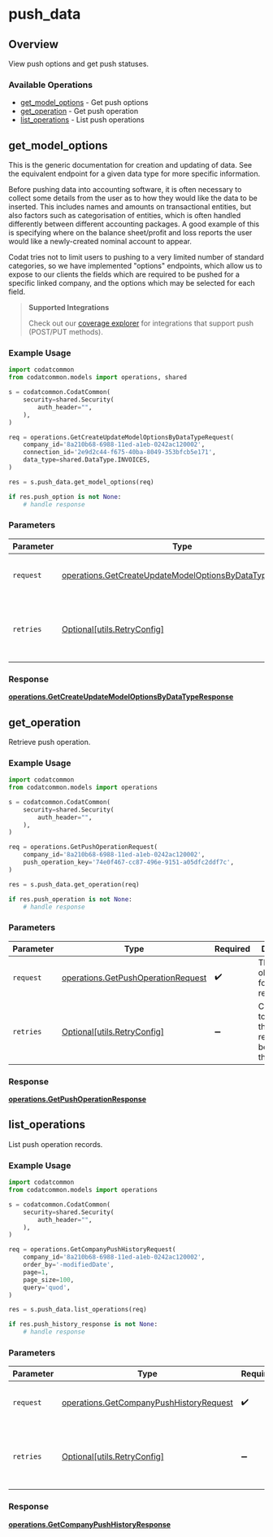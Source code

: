 # push_data

## Overview

View push options and get push statuses.

### Available Operations

* [get_model_options](#get_model_options) - Get push options
* [get_operation](#get_operation) - Get push operation
* [list_operations](#list_operations) - List push operations

## get_model_options

This is the generic documentation for creation and updating of data. See the equivalent endpoint for a given data type for more specific information. 

Before pushing data into accounting software, it is often necessary to collect some details from the user as to how they would like the data to be inserted. This includes names and amounts on transactional entities, but also factors such as categorisation of entities, which is often handled differently between different accounting packages. A good example of this is specifying where on the balance sheet/profit and loss reports the user would like a newly-created nominal account to appear.

Codat tries not to limit users to pushing to a very limited number of standard categories, so we have implemented "options" endpoints, which allow us to expose to our clients the fields which are required to be pushed for a specific linked company, and the options which may be selected for each field.


> **Supported Integrations**
> 
> Check out our [coverage explorer](https://knowledge.codat.io/) for integrations that support push (POST/PUT methods).

### Example Usage

```python
import codatcommon
from codatcommon.models import operations, shared

s = codatcommon.CodatCommon(
    security=shared.Security(
        auth_header="",
    ),
)

req = operations.GetCreateUpdateModelOptionsByDataTypeRequest(
    company_id='8a210b68-6988-11ed-a1eb-0242ac120002',
    connection_id='2e9d2c44-f675-40ba-8049-353bfcb5e171',
    data_type=shared.DataType.INVOICES,
)

res = s.push_data.get_model_options(req)

if res.push_option is not None:
    # handle response
```

### Parameters

| Parameter                                                                                                                          | Type                                                                                                                               | Required                                                                                                                           | Description                                                                                                                        |
| ---------------------------------------------------------------------------------------------------------------------------------- | ---------------------------------------------------------------------------------------------------------------------------------- | ---------------------------------------------------------------------------------------------------------------------------------- | ---------------------------------------------------------------------------------------------------------------------------------- |
| `request`                                                                                                                          | [operations.GetCreateUpdateModelOptionsByDataTypeRequest](../../models/operations/getcreateupdatemodeloptionsbydatatyperequest.md) | :heavy_check_mark:                                                                                                                 | The request object to use for the request.                                                                                         |
| `retries`                                                                                                                          | [Optional[utils.RetryConfig]](../../models/utils/retryconfig.md)                                                                   | :heavy_minus_sign:                                                                                                                 | Configuration to override the default retry behavior of the client.                                                                |


### Response

**[operations.GetCreateUpdateModelOptionsByDataTypeResponse](../../models/operations/getcreateupdatemodeloptionsbydatatyperesponse.md)**


## get_operation

Retrieve push operation.

### Example Usage

```python
import codatcommon
from codatcommon.models import operations

s = codatcommon.CodatCommon(
    security=shared.Security(
        auth_header="",
    ),
)

req = operations.GetPushOperationRequest(
    company_id='8a210b68-6988-11ed-a1eb-0242ac120002',
    push_operation_key='74e0f467-cc87-496e-9151-a05dfc2ddf7c',
)

res = s.push_data.get_operation(req)

if res.push_operation is not None:
    # handle response
```

### Parameters

| Parameter                                                                                | Type                                                                                     | Required                                                                                 | Description                                                                              |
| ---------------------------------------------------------------------------------------- | ---------------------------------------------------------------------------------------- | ---------------------------------------------------------------------------------------- | ---------------------------------------------------------------------------------------- |
| `request`                                                                                | [operations.GetPushOperationRequest](../../models/operations/getpushoperationrequest.md) | :heavy_check_mark:                                                                       | The request object to use for the request.                                               |
| `retries`                                                                                | [Optional[utils.RetryConfig]](../../models/utils/retryconfig.md)                         | :heavy_minus_sign:                                                                       | Configuration to override the default retry behavior of the client.                      |


### Response

**[operations.GetPushOperationResponse](../../models/operations/getpushoperationresponse.md)**


## list_operations

List push operation records.

### Example Usage

```python
import codatcommon
from codatcommon.models import operations

s = codatcommon.CodatCommon(
    security=shared.Security(
        auth_header="",
    ),
)

req = operations.GetCompanyPushHistoryRequest(
    company_id='8a210b68-6988-11ed-a1eb-0242ac120002',
    order_by='-modifiedDate',
    page=1,
    page_size=100,
    query='quod',
)

res = s.push_data.list_operations(req)

if res.push_history_response is not None:
    # handle response
```

### Parameters

| Parameter                                                                                          | Type                                                                                               | Required                                                                                           | Description                                                                                        |
| -------------------------------------------------------------------------------------------------- | -------------------------------------------------------------------------------------------------- | -------------------------------------------------------------------------------------------------- | -------------------------------------------------------------------------------------------------- |
| `request`                                                                                          | [operations.GetCompanyPushHistoryRequest](../../models/operations/getcompanypushhistoryrequest.md) | :heavy_check_mark:                                                                                 | The request object to use for the request.                                                         |
| `retries`                                                                                          | [Optional[utils.RetryConfig]](../../models/utils/retryconfig.md)                                   | :heavy_minus_sign:                                                                                 | Configuration to override the default retry behavior of the client.                                |


### Response

**[operations.GetCompanyPushHistoryResponse](../../models/operations/getcompanypushhistoryresponse.md)**

